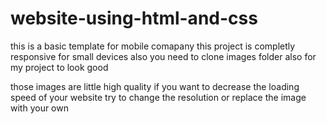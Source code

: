 # website-using-html-and-css



this is a basic template for mobile comapany
this project is completly responsive for small devices also
you need to clone images folder also for my project to look good

those images are little high quality
if you want to decrease the loading speed of your website try to change the resolution or replace the image with your own
